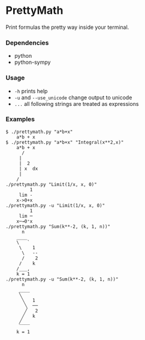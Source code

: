 # PrettyMath

Print formulas the pretty way inside your terminal.

### Dependencies
- python
- python-sympy

### Usage
- `-h` prints help
- `-u` and `--use_unicode` change output to unicode
- `...` all following strings are treated as expressions

### Examples
	$ ./prettymath.py "a*b+x"
		a*b + x
	$ ./prettymath.py "a*b+x" "Integral(x**2,x)"
		a*b + x
		  /
		 |
		 |  2
		 | x  dx
		 |
		/
	./prettymath.py "Limit(1/x, x, 0)"
			 1
		 lim -
		x->0+x
	./prettymath.py -u "Limit(1/x, x, 0)"
			 1
		 lim ─
		x─→0⁺x
	./prettymath.py "Sum(k**-2, (k, 1, n))"
		  n
		____
		\   `
		 \    1
		  \   --
		  /    2
		 /    k
		/___,
		k = 1
	./prettymath.py -u "Sum(k**-2, (k, 1, n))"
		  n
		 ____
		 ╲
		  ╲   1
		   ╲  ──
		   ╱   2
		  ╱   k
		 ╱
		 ‾‾‾‾
		k = 1
